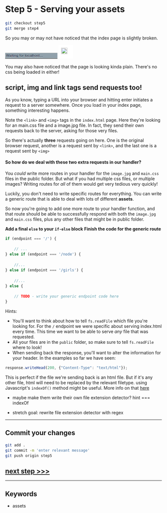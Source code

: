 # Step 5 - Serving your assets

```bash
git checkout step5
git merge step4
```

So you may or may not have noticed that the index page is slightly broken.

![waiting for localhost](readme-images/step5-waiting-for-localhost.png)
![broken image](readme-images/step5-broken-image.png)

You may also have noticed that the page is looking kinda plain.  There's no css being loaded in either!

## **script**, **img** and **link** tags send requests too!

As you know, typing a URL into your browser and hitting enter initiates a request to a server somewhere.  Once you load in your index page, something interesting happens.

Note the `<link>` and `<img>` tags in the `index.html` page.  Here they're looking for an main.css file and a image.jpg file.  In fact, they send their own requests back to the server, asking for those very files.

So there's actually **three** requests going on here.  One is the original browser request, another is a request sent by `<link>`, and the last one is a request sent by `<img>`

#### So how do we deal with these two extra requests in our handler?

You *could* write more routes in your handler for the `image.jpg` and `main.css` files in the public folder.  But what if you had multiple css files, or multiple images?  Writing routes for *all* of them would get very tedious very quickly!

Luckily, you don't need to write specific routes for everything.  You can write a generic route that is able to deal with lots of different **assets**.

So now you're going to add one more route to your handler function, and that route should be able to successfully respond with both the `image.jpg` and `main.css` files, plus any other files that might be in public folder.

**Add a final `else` to your `if-else` block**
**Finish the code for the generic route**

```js
if (endpoint === '/') {

    // ...
} else if (endpoint === '/node') {

    //...
} else if (endpoint === '/girls') {

    //...
} else {

    // TODO - write your generic endpoint code here
}
```

Hints:

* You'll want to think about how to tell `fs.readFile` which file you're looking for.  For the `/` endpoint we were specific about serving index.html every time.  This time we want to be able to serve *any* file that was requested.
* All your files are in the `public` folder, so make sure to tell `fs.readFile` where to look!
* When sending back the response, you'll want to alter the information for your header.  In the examples so far we have seen:

```js
response.writeHead(200, {"Content-Type": "text/html"});
```

This is perfect if the file we're sending back is an html file.  But if it's any other file, html will need to be replaced by the relevant filetype.  using Javascript's `indexOf()` method might be useful.  More info on that [here]()

* maybe make them write their own file extension detector?  hint === indexOf

* stretch goal: rewrite file extension detector with regex

---
## Commit your changes

```bash
git add .
git commit -m 'enter relevant message'
git push origin step5
```

## [**next step >>>**](step6.md)
---
## Keywords
* assets
